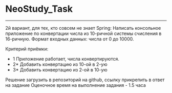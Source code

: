 # NeoStudy_Task
- - - 
2й вариант, для тех, кто совсем не знает Spring:
Написать консольное приложение по конвертации числа из 10-ричной системы
счисления в 16-ричную.
Формат входных данных: числа от 0 до 10000.

Критерий приёмки:
- 1 Приложение работает, числа конвертируются.
- 2* Добавить конвертацию из 10-ой в 2-ую
- 3* Добавить конвертацию из 2-ой в 10-ую

Решение загрузить в репозиторий на github, ссылку прикрепить в ответ на задание
Оценочное время на выполнение задания - 1.5 часа
